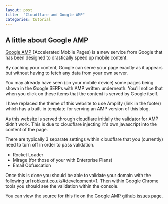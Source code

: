 ```yaml
---
layout: post
title:  "Cloudflare and Google AMP"
categories: tutorial
---
```


## A little about Google AMP
[Google AMP](https://www.ampproject.org/) (Accelerated Mobile Pages) is a new service from Google that has been designed to drastically speed up mobile content.

By caching your content, Google can serve your page exactly as it appears but without having to fetch any data from your own server.

You may already have seen (on your mobile device) some pages being shown in the Google SERPs with AMP written underneath. You'll notice that when you click on these items that the content is served by Google itself.

<amp-img width="743" height="891" layout="responsive" src="/assets/images/posts/cloudflare-and-google-amp/serps.jpg"></amp-img>

I have replaced the theme of this website to use Amplify (link in the footer) which has a built-in template for serving an AMP version of this blog.

As this website is served through cloudflare initially the validator for AMP didn't work. This is due to cloudflare injecting it's own javascript into the content of the page.

There are typically 3 separate settings within cloudflare that you (currently) need to turn off in order to pass validation.

*	Rocket Loader
*	Mirage (for those of your with Enterprise Plans)
*	Email Obfuscation

<amp-img width="814" height="475" layout="responsive" src="/assets/images/posts/cloudflare-and-google-amp/cloudflare.gif"></amp-img>

Once this is done you should be able to validate your domain with the following url [robkent.co.uk/#development=1](https://robkent.co.uk/#development=1). Then within Google Chrome tools you should see the validation within the console.

<amp-img width="800" height="101" layout="responsive" src="/assets/images/posts/cloudflare-and-google-amp/google-chrome-console.jpg"></amp-img>

You can view the source for this fix on the [Google AMP github issues page](https://github.com/ampproject/amphtml/issues/2380).